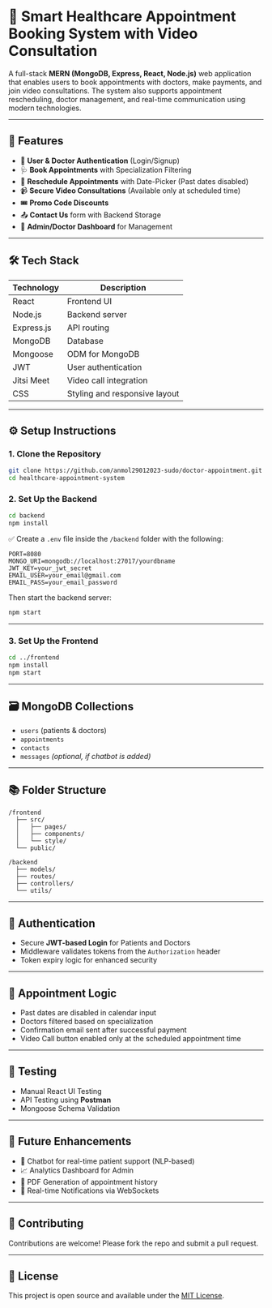 # 🏥 Smart Healthcare Appointment Booking System with Video Consultation

A full-stack **MERN (MongoDB, Express, React, Node.js)** web application that enables users to book appointments with doctors, make payments, and join video consultations. The system also supports appointment rescheduling, doctor management, and real-time communication using modern technologies.

---

## 🚀 Features

- 🔐 **User & Doctor Authentication** (Login/Signup)
- 🩺 **Book Appointments** with Specialization Filtering
- 📅 **Reschedule Appointments** with Date-Picker (Past dates disabled)
- 📹 **Secure Video Consultations** (Available only at scheduled time)
- 🎟️ **Promo Code Discounts**
- 📤 **Contact Us** form with Backend Storage
- 📁 **Admin/Doctor Dashboard** for Management

---

## 🛠️ Tech Stack

| Technology     | Description                    |
|----------------|--------------------------------|
| React          | Frontend UI                    |
| Node.js        | Backend server                 |
| Express.js     | API routing                    |
| MongoDB        | Database                       |
| Mongoose       | ODM for MongoDB                |
| JWT            | User authentication            |
| Jitsi Meet     | Video call integration         |
| CSS            | Styling and responsive layout  |

---

## ⚙️ Setup Instructions

### 1. Clone the Repository

```bash
git clone https://github.com/anmol29012023-sudo/doctor-appointment.git
cd healthcare-appointment-system
```

### 2. Set Up the Backend

```bash
cd backend
npm install
```

✅ Create a `.env` file inside the `/backend` folder with the following:

```env
PORT=8080
MONGO_URI=mongodb://localhost:27017/yourdbname
JWT_KEY=your_jwt_secret
EMAIL_USER=your_email@gmail.com
EMAIL_PASS=your_email_password
```

Then start the backend server:

```bash
npm start
```

---

### 3. Set Up the Frontend

```bash
cd ../frontend
npm install
npm start
```

---

## 🗃️ MongoDB Collections

- `users` (patients & doctors)
- `appointments`
- `contacts`
- `messages` *(optional, if chatbot is added)*

---

## 📚 Folder Structure

```
/frontend
  ├── src/
  │   ├── pages/
  │   ├── components/
  │   └── style/
  └── public/

/backend
  ├── models/
  ├── routes/
  ├── controllers/
  └── utils/
```

---

## 🔐 Authentication

- Secure **JWT-based Login** for Patients and Doctors
- Middleware validates tokens from the `Authorization` header
- Token expiry logic for enhanced security

---

## 📆 Appointment Logic

- Past dates are disabled in calendar input
- Doctors filtered based on specialization
- Confirmation email sent after successful payment
- Video Call button enabled only at the scheduled appointment time

---

## 🧪 Testing

- Manual React UI Testing
- API Testing using **Postman**
- Mongoose Schema Validation

---

## 🧠 Future Enhancements

- 💬 Chatbot for real-time patient support (NLP-based)
- 📈 Analytics Dashboard for Admin
- 🧾 PDF Generation of appointment history
- 🔔 Real-time Notifications via WebSockets

---

## 🙌 Contributing

Contributions are welcome! Please fork the repo and submit a pull request.

---

## 📄 License

This project is open source and available under the [MIT License](LICENSE).
